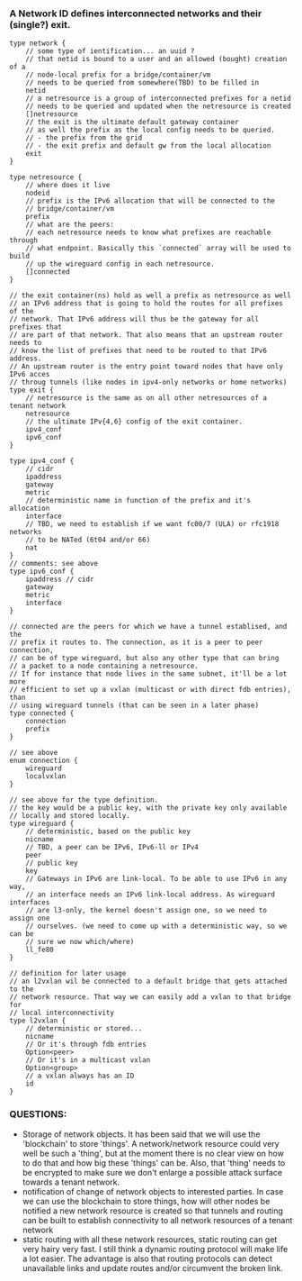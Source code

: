 
### A Network ID defines interconnected networks and their (single?) exit.

```
type network {
    // some type of ientification... an uuid ?
    // that netid is bound to a user and an allowed (bought) creation of a
    // node-local prefix for a bridge/container/vm
    // needs to be queried from somewhere(TBD) to be filled in
    netid
    // a netresource is a group of interconnected prefixes for a netid
    // needs to be queried and updated when the netresource is created
    []netresource 
    // the exit is the ultimate default gateway container
    // as well the prefix as the local config needs to be queried. 
    // - the prefix from the grid
    // - the exit prefix and default gw from the local allocation
    exit
}

type netresource {
    // where does it live
    nodeid
    // prefix is the IPv6 allocation that will be connected to the 
    // bridge/container/vm
    prefix
    // what are the peers:
    // each netresource needs to know what prefixes are reachable through
    // what endpoint. Basically this `connected` array will be used to build 
    // up the wireguard config in each netresource.
    []connected
}

// the exit container(ns) hold as well a prefix as netresource as well
// an IPv6 address that is going to hold the routes for all prefixes of the
// network. That IPv6 address will thus be the gateway for all prefixes that
// are part of that network. That also means that an upstream router needs to
// know the list of prefixes that need to be routed to that IPv6 address.
// An upstream router is the entry point toward nodes that have only IPv6 acces
// throug tunnels (like nodes in ipv4-only networks or home networks)
type exit {
    // netresource is the same as on all other netresources of a tenant network
    netresource
    // the ultimate IPv{4,6} config of the exit container.
    ipv4_conf
    ipv6_conf
}

type ipv4_conf {
    // cidr
    ipaddress 
    gateway
    metric
    // deterministic name in function of the prefix and it's allocation
    interface
    // TBD, we need to establish if we want fc00/7 (ULA) or rfc1918 networks 
    // to be NATed (6t04 and/or 66)
    nat
}
// comments: see above
type ipv6_conf {
    ipaddress // cidr
    gateway
    metric
    interface
}

// connected are the peers for which we have a tunnel establised, and the
// prefix it routes to. The connection, as it is a peer to peer connection,
// can be of type wireguard, but also any other type that can bring
// a packet to a node containing a netresource.
// If for instance that node lives in the same subnet, it'll be a lot more
// efficient to set up a vxlan (multicast or with direct fdb entries), than
// using wireguard tunnels (that can be seen in a later phase)
type connected {
    connection
    prefix
}

// see above
enum connection {
    wireguard
    localvxlan
}

// see above for the type definition.
// the key would be a public key, with the private key only available
// locally and stored locally. 
type wireguard {
    // deterministic, based on the public key
    nicname
    // TBD, a peer can be IPv6, IPv6-ll or IPv4
    peer
    // public key
    key
    // Gateways in IPv6 are link-local. To be able to use IPv6 in any way,
    // an interface needs an IPv6 link-local address. As wireguard interfaces 
    // are l3-only, the kernel doesn't assign one, so we need to assign one
    // ourselves. (we need to come up with a deterministic way, so we can be
    // sure we now which/where)
    ll_fe80
}

// definition for later usage
// an l2vxlan wil be connected to a default bridge that gets attached to the
// network resource. That way we can easily add a vxlan to that bridge for 
// local interconnectivity
type l2vxlan {
    // deterministic or stored... 
    nicname
    // Or it's through fdb entries 
    Option<peer>
    // Or it's in a multicast vxlan
    Option<group>
    // a vxlan always has an ID
    id
}

```

### QUESTIONS:

  - Storage of network objects.
  It has been said that we will use the 'blockchain' to store 'things'. A network/network resource could very well be such a 'thing', but at the moment there is no clear view on how to do that and how big these 'things' can be. Also, that 'thing' needs to be encrypted to make sure we don't enlarge a possible attack surface towards a tenant network.
  - notification of change of network objects to interested parties. 
  In case we can use the blockchain to store things, how will other nodes be notified a new network resource is created so that tunnels and routing can be built to establish connectivity to all network resources of a tenant network
  - static routing 
  with all these network resources, static routing can get very hairy very fast. I still think a dynamic routing protocol will make life a lot easier. The advantage is also that routing protocols can detect unavailable links and update routes and/or circumvent the broken link.